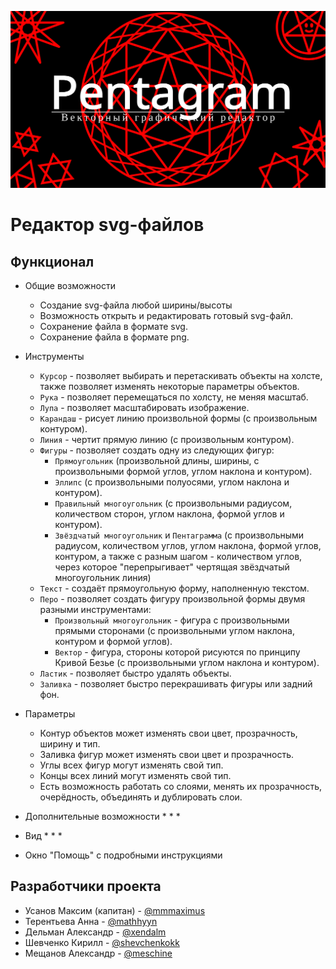 [![](img/main_logo.svg)](https://bmstu-iu9.github.io/ptp2021-3-vector-editor/)

# Редактор svg-файлов

## Функционал

* Общие возможности
  * Создание svg-файла любой ширины/высоты
  * Возможность открыть и редактировать готовый svg-файл.
  * Сохранение файла в формате svg.
  * Сохранение файла в формате png.

* Инструменты
  * `Курсор` - позволяет выбирать и перетаскивать объекты на холсте, также позволяет изменять некоторые параметры объектов.
  * `Рука` - позволяет перемещаться по холсту, не меняя масштаб.
  * `Лупа` - позволяет масштабировать изображение.
  * `Карандаш` - рисует линию произвольной формы (с произвольным контуром).
  * `Линия` - чертит прямую линию (с произвольным контуром).
  * `Фигуры` - позволяет создать одну из следующих фигур:
    * `Прямоугольник` (произвольной длины, ширины, с произвольными формой углов, углом наклона и контуром).
    * `Эллипс` (с произвольными полуосями, углом наклона и контуром).
    * `Правильный многоугольник` (с произвольными радиусом, количеством сторон, углом наклона, формой углов и контуром).
    * `Звёздчатый многоугольник` и `Пентаграмма` (с произвольными радиусом, количеством углов, углом наклона, формой углов, контуром, а также с разным шагом - количеством углов, через которое "перепрыгивает" чертящая звёздчатый многоугольник линия)
  * `Текст` - создаёт прямоугольную форму, наполненную текстом.
  * `Перо` - позволяет создать фигуру произвольной формы двумя разными инструментами:
    * `Произвольный многоугольник` - фигура с произвольными прямыми сторонами (с произвольными углом наклона, контуром и формой углов).
    * `Вектор` - фигура, стороны которой рисуются по принципу Кривой Безье (с произвольными углом наклона и контуром).
  * `Ластик` - позволяет быстро удалять объекты.
  * `Заливка` - позволяет быстро перекрашивать фигуры или задний фон.

* Параметры
  * Контур объектов может изменять свои цвет, прозрачность, ширину и тип. 
  * Заливка фигур может изменять свои цвет и прозрачность.
  * Углы всех фигур могут изменять свой тип.
  * Концы всех линий могут изменять свой тип.
  * Есть возможность работать со слоями, менять их прозрачность, очерёдность, объединять и дублировать слои.

* Дополнительные возможности
  * 
  * 
  * 

* Вид
  * 
  * 
  * 

* Окно "Помощь" с подробными инструкциями

## Разработчики проекта

* Усанов Максим (капитан) - <a href=https://github.com/Mmmaximus> @mmmaximus </a>  
* Терентьева Анна - <a href=https://github.com/mathhyyn> @mathhyyn </a>
* Дельман Александр - <a href=https://github.com/xendalm> @xendalm </a>
* Шевченко Кирилл - <a href=https://github.com/shevchenkokk> @shevchenkokk </a>
* Мещанов Александр - <a href=https://github.com/Meschine> @meschine </a> 

